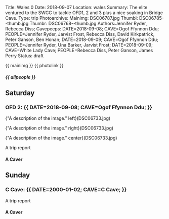 Title: Wales 0
Date: 2018-09-07
Location: wales
Summary: The elite ventured to the SWCC to tackle OFD1, 2 and 3 plus a nice soaking in Bridge Cave.
Type: trip
Photoarchive:
Mainimg: DSC06787.jpg
Thumbl: DSC06785--thumb.jpg
Thumbr: DSC06768--thumb.jpg
Authors:Jennifer Ryder, Rebecca Diss;
Cavepeeps: DATE=2018-09-08; CAVE=Ogof Ffynnon Ddu; PEOPLE=Jennifer Ryder, Jarvist Frost, Rebecca Diss, David Kirkpatrick, Peter Ganson, Ben Honan;
           DATE=2018-09-09; CAVE=Ogof Ffynnon Ddu; PEOPLE=Jennifer Ryder, Una Barker, Jarvist Frost;
           DATE=2018-09-09; CAVE=White Lady Cave; PEOPLE=Rebecca Diss, Peter Ganson, James Perry
Status: draft

{{ mainimg }}
{{ photolink }}
##### {{ allpeople }}

## Saturday

### OFD 2: {{ DATE=2018-09-08; CAVE=Ogof Ffynnon Ddu; }}

{"A description of the image." left}(DSC06733.jpg)

{"A description of the image." right}(DSC06733.jpg)

{"A description of the image." center}(DSC06733.jpg)

A trip report

#### A Caver

## Sunday

### C Cave: {{ DATE=2000-01-02; CAVE=C Cave; }}

A trip report

#### A Caver

